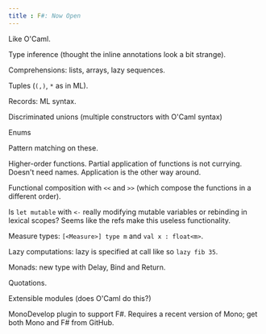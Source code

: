 ```yaml
---
title : F#: Now Open
---
```


Like O'Caml.

Type inference (thought the inline annotations look a bit strange).

Comprehensions: lists, arrays, lazy sequences.

Tuples (`(,)`, `*` as in ML).

Records: ML syntax.

Discriminated unions (multiple constructors with O'Caml syntax)

Enums

Pattern matching on these.

Higher-order functions. Partial application of functions is not currying.
Doesn't need names. Application is the other way around.

Functional composition with `<<` and `>>` (which compose the functions in a
different order).

Is `let mutable` with `<-` really modifying mutable variables or rebinding in
lexical scopes? Seems like the refs make this useless functionality.

Measure types: `[<Measure>] type m` and `val x : float<m>`.

Lazy computations: lazy is specified at call like so `lazy fib 35`.

Monads: new type with Delay, Bind and Return.

Quotations.

Extensible modules (does O'Caml do this?)

MonoDevelop plugin to support F#. Requires a recent version of Mono; get both
Mono and F# from GitHub.
